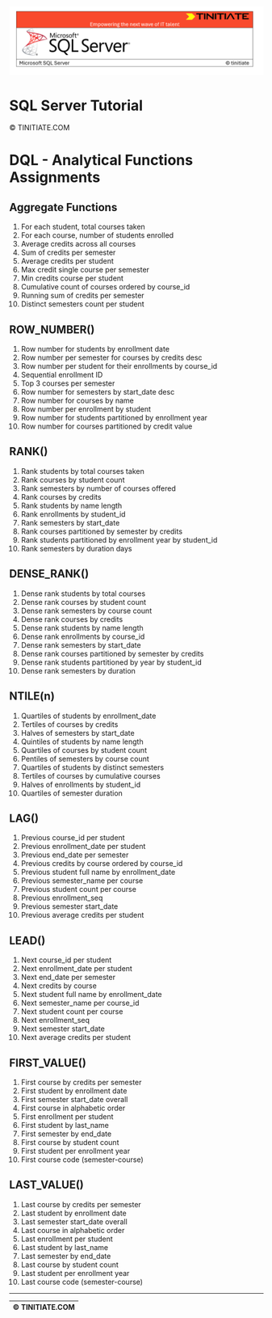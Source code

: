![SQL Server Tinitiate Image](../../../sqlserver-sql/sqlserver.png)

# SQL Server Tutorial

&copy; TINITIATE.COM

# DQL - Analytical Functions Assignments

## Aggregate Functions
1. For each student, total courses taken
2. For each course, number of students enrolled
3. Average credits across all courses
4. Sum of credits per semester
5. Average credits per student
6. Max credit single course per semester
7. Min credits course per student
8. Cumulative count of courses ordered by course_id
9. Running sum of credits per semester
10. Distinct semesters count per student

## ROW_NUMBER()
1. Row number for students by enrollment date
2. Row number per semester for courses by credits desc
3. Row number per student for their enrollments by course_id
4. Sequential enrollment ID
5. Top 3 courses per semester
6. Row number for semesters by start_date desc
7. Row number for courses by name
8. Row number per enrollment by student
9. Row number for students partitioned by enrollment year
10. Row number for courses partitioned by credit value

## RANK()
1. Rank students by total courses taken
2. Rank courses by student count
3. Rank semesters by number of courses offered
4. Rank courses by credits
5. Rank students by name length
6. Rank enrollments by student_id
7. Rank semesters by start_date
8. Rank courses partitioned by semester by credits
9. Rank students partitioned by enrollment year by student_id
10. Rank semesters by duration days

## DENSE_RANK()
1. Dense rank students by total courses
2. Dense rank courses by student count
3. Dense rank semesters by course count
4. Dense rank courses by credits
5. Dense rank students by name length
6. Dense rank enrollments by course_id
7. Dense rank semesters by start_date
8. Dense rank courses partitioned by semester by credits
9. Dense rank students partitioned by year by student_id
10. Dense rank semesters by duration

## NTILE(n)
1. Quartiles of students by enrollment_date
2. Tertiles of courses by credits
3. Halves of semesters by start_date
4. Quintiles of students by name length
5. Quartiles of courses by student count
6. Pentiles of semesters by course count
7. Quartiles of students by distinct semesters
8. Tertiles of courses by cumulative courses
9. Halves of enrollments by student_id
10. Quartiles of semester duration

## LAG()
1. Previous course_id per student
2. Previous enrollment_date per student
3. Previous end_date per semester
4. Previous credits by course ordered by course_id
5. Previous student full name by enrollment_date
6. Previous semester_name per course
7. Previous student count per course
8. Previous enrollment_seq
9. Previous semester start_date
10. Previous average credits per student

## LEAD()
1. Next course_id per student
2. Next enrollment_date per student
3. Next end_date per semester
4. Next credits by course
5. Next student full name by enrollment_date
6. Next semester_name per course_id
7. Next student count per course
8. Next enrollment_seq
9. Next semester start_date
10. Next average credits per student

## FIRST_VALUE()
1. First course by credits per semester
2. First student by enrollment date
3. First semester start_date overall
4. First course in alphabetic order
5. First enrollment per student
6. First student by last_name
7. First semester by end_date
8. First course by student count
9. First student per enrollment year
10. First course code (semester-course)

## LAST_VALUE()
1. Last course by credits per semester
2. Last student by enrollment date
3. Last semester start_date overall
4. Last course in alphabetic order
5. Last enrollment per student
6. Last student by last_name
7. Last semester by end_date
8. Last course by student count
9. Last student per enrollment year
10. Last course code (semester-course)

***
| &copy; TINITIATE.COM |
|----------------------|
